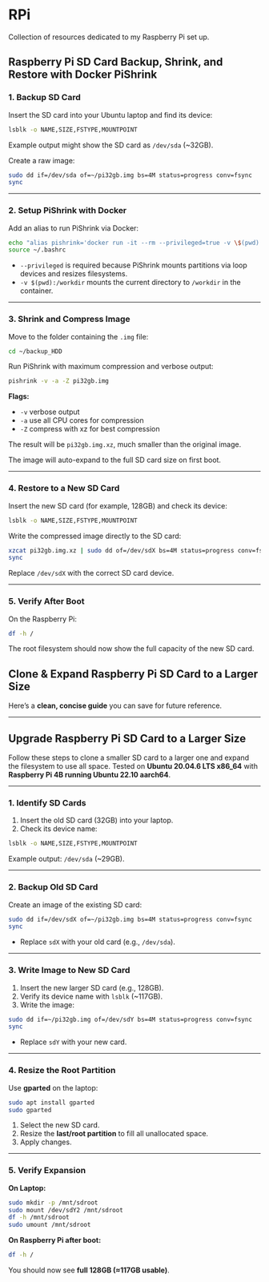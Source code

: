 # RPi

Collection of resources dedicated to my Raspberry Pi set up.

## Raspberry Pi SD Card Backup, Shrink, and Restore with Docker PiShrink

### 1. Backup SD Card

Insert the SD card into your Ubuntu laptop and find its device:

```bash
lsblk -o NAME,SIZE,FSTYPE,MOUNTPOINT
```

Example output might show the SD card as `/dev/sda` (\~32GB).

Create a raw image:

```bash
sudo dd if=/dev/sda of=~/pi32gb.img bs=4M status=progress conv=fsync
sync
```

---

### 2. Setup PiShrink with Docker

Add an alias to run PiShrink via Docker:

```bash
echo "alias pishrink='docker run -it --rm --privileged=true -v \$(pwd):/workdir pishrink'" >> ~/.bashrc
source ~/.bashrc
```

* `--privileged` is required because PiShrink mounts partitions via loop devices and resizes filesystems.
* `-v $(pwd):/workdir` mounts the current directory to `/workdir` in the container.

---

### 3. Shrink and Compress Image

Move to the folder containing the `.img` file:

```bash
cd ~/backup_HDD
```

Run PiShrink with maximum compression and verbose output:

```bash
pishrink -v -a -Z pi32gb.img
```

**Flags:**

* `-v` verbose output
* `-a` use all CPU cores for compression
* `-Z` compress with xz for best compression

The result will be `pi32gb.img.xz`, much smaller than the original image.

The image will auto-expand to the full SD card size on first boot.

---

### 4. Restore to a New SD Card

Insert the new SD card (for example, 128GB) and check its device:

```bash
lsblk -o NAME,SIZE,FSTYPE,MOUNTPOINT
```

Write the compressed image directly to the SD card:

```bash
xzcat pi32gb.img.xz | sudo dd of=/dev/sdX bs=4M status=progress conv=fsync
sync
```

Replace `/dev/sdX` with the correct SD card device.

---

### 5. Verify After Boot

On the Raspberry Pi:

```bash
df -h /
```

The root filesystem should now show the full capacity of the new SD card.


## Clone & Expand Raspberry Pi SD Card to a Larger Size

Here’s a **clean, concise guide** you can save for future reference.

---

## **Upgrade Raspberry Pi SD Card to a Larger Size**

Follow these steps to clone a smaller SD card to a larger one and expand the filesystem to use all space. 
Tested on **Ubuntu 20.04.6 LTS x86_64** with **Raspberry Pi 4B running Ubuntu 22.10 aarch64**.

---

### **1. Identify SD Cards**

1. Insert the old SD card (32GB) into your laptop.
2. Check its device name:

```bash
lsblk -o NAME,SIZE,FSTYPE,MOUNTPOINT
```

Example output: `/dev/sda` (\~29GB).

---

### **2. Backup Old SD Card**

Create an image of the existing SD card:

```bash
sudo dd if=/dev/sdX of=~/pi32gb.img bs=4M status=progress conv=fsync
sync
```

* Replace `sdX` with your old card (e.g., `/dev/sda`).

---

### **3. Write Image to New SD Card**

1. Insert the new larger SD card (e.g., 128GB).
2. Verify its device name with `lsblk` (\~117GB).
3. Write the image:

```bash
sudo dd if=~/pi32gb.img of=/dev/sdY bs=4M status=progress conv=fsync
sync
```

* Replace `sdY` with your new card.

---

### **4. Resize the Root Partition**

Use **gparted** on the laptop:

```bash
sudo apt install gparted
sudo gparted
```

1. Select the new SD card.
2. Resize the **last/root partition** to fill all unallocated space.
3. Apply changes.

---

### **5. Verify Expansion**

**On Laptop:**

```bash
sudo mkdir -p /mnt/sdroot
sudo mount /dev/sdY2 /mnt/sdroot
df -h /mnt/sdroot
sudo umount /mnt/sdroot
```

**On Raspberry Pi after boot:**

```bash
df -h /
```

You should now see **full 128GB (≈117GB usable)**.
